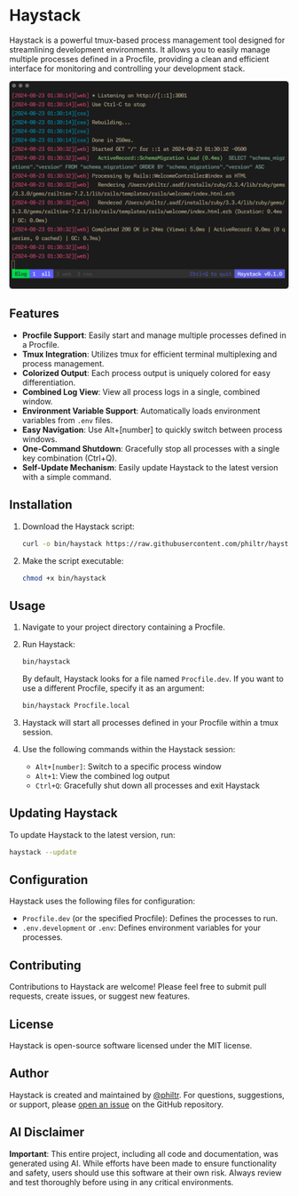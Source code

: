 # Haystack

Haystack is a powerful tmux-based process management tool designed for
streamlining development environments. It allows you to easily manage multiple
processes defined in a Procfile, providing a clean and efficient interface for
monitoring and controlling your development stack.

![Haystack Screenshot](./doc/haystack-screenshot.png)

## Features

- **Procfile Support**: Easily start and manage multiple processes defined in a
  Procfile.
- **Tmux Integration**: Utilizes tmux for efficient terminal multiplexing and
  process management.
- **Colorized Output**: Each process output is uniquely colored for easy
  differentiation.
- **Combined Log View**: View all process logs in a single, combined window.
- **Environment Variable Support**: Automatically loads environment variables
  from `.env` files.
- **Easy Navigation**: Use Alt+[number] to quickly switch between process
  windows.
- **One-Command Shutdown**: Gracefully stop all processes with a single key
  combination (Ctrl+Q).
- **Self-Update Mechanism**: Easily update Haystack to the latest version with a
  simple command.

## Installation

1. Download the Haystack script:

   ```sh
   curl -o bin/haystack https://raw.githubusercontent.com/philtr/haystack/main/haystack
   ```

1. Make the script executable:

   ```sh
   chmod +x bin/haystack
   ```

## Usage

1. Navigate to your project directory containing a Procfile.

1. Run Haystack:

   ```sh
   bin/haystack
   ```

   By default, Haystack looks for a file named `Procfile.dev`. If you want to
   use a different Procfile, specify it as an argument:

   ```sh
   bin/haystack Procfile.local
   ```

1. Haystack will start all processes defined in your Procfile within a tmux session.

1. Use the following commands within the Haystack session:
   - `Alt+[number]`: Switch to a specific process window
   - `Alt+1`: View the combined log output
   - `Ctrl+Q`: Gracefully shut down all processes and exit Haystack

## Updating Haystack

To update Haystack to the latest version, run:

```sh
haystack --update
```

## Configuration

Haystack uses the following files for configuration:

- `Procfile.dev` (or the specified Procfile): Defines the processes to run.
- `.env.development` or `.env`: Defines environment variables for your processes.

## Contributing

Contributions to Haystack are welcome! Please feel free to submit pull requests,
create issues, or suggest new features.

## License

Haystack is open-source software licensed under the MIT license.

## Author

Haystack is created and maintained by [@philtr](https://github.com/philtr). For questions,
suggestions, or support, please [open an
issue](https://github.com/philtr/haystack/issues) on the GitHub repository.

## AI Disclaimer

**Important**: This entire project, including all code and documentation, was
generated using AI. While efforts have been made to ensure functionality and
safety, users should use this software at their own risk. Always review and test
thoroughly before using in any critical environments.
